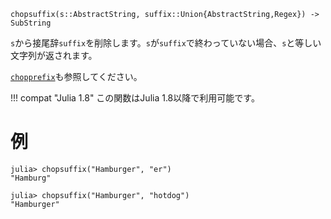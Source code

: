 ```
chopsuffix(s::AbstractString, suffix::Union{AbstractString,Regex}) -> SubString
```

`s`から接尾辞`suffix`を削除します。`s`が`suffix`で終わっていない場合、`s`と等しい文字列が返されます。

[`chopprefix`](@ref)も参照してください。

!!! compat "Julia 1.8"
    この関数はJulia 1.8以降で利用可能です。


# 例

```jldoctest
julia> chopsuffix("Hamburger", "er")
"Hamburg"

julia> chopsuffix("Hamburger", "hotdog")
"Hamburger"
```
